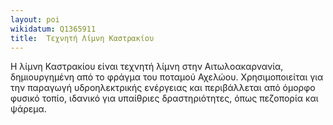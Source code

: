 ```yaml
---
layout: poi
wikidatum: Q1365911
title:  Τεχνητή Λίμνη Καστρακίου
---
```


Η λίμνη Καστρακίου είναι τεχνητή λίμνη στην Αιτωλοακαρνανία, δημιουργημένη από το φράγμα του ποταμού Αχελώου. Χρησιμοποιείται για την παραγωγή υδροηλεκτρικής ενέργειας και περιβάλλεται από όμορφο φυσικό τοπίο, ιδανικό για υπαίθριες δραστηριότητες, όπως πεζοπορία και ψάρεμα. 
